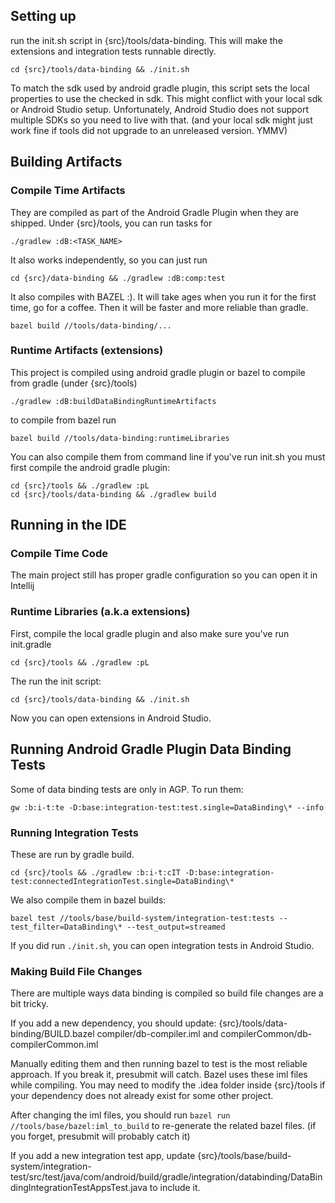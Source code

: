 ## Setting up
run the init.sh script in {src}/tools/data-binding. This will make the extensions and integration
tests runnable directly.

`cd {src}/tools/data-binding && ./init.sh`

To match the sdk used by android gradle plugin, this script sets the local properties to use the
checked in sdk. This might conflict with your local sdk or Android Studio setup. Unfortunately,
Android Studio does not support multiple SDKs so you need to live with that. (and your local sdk
might just work fine if tools did not upgrade to an unreleased
version. YMMV)

## Building Artifacts
### Compile Time Artifacts
They are compiled as part of the Android Gradle Plugin when they are shipped.
Under {src}/tools, you can run tasks for

`./gradlew :dB:<TASK_NAME>`

It also works independently, so you can just run

`cd {src}/data-binding && ./gradlew :dB:comp:test`

It also compiles with BAZEL :). It will take ages when you run it for the first time, go for a
coffee. Then it will be faster and more reliable than gradle.

`bazel build //tools/data-binding/...`

### Runtime Artifacts (extensions)
This project is compiled using android gradle plugin or bazel
to compile from gradle (under {src}/tools)

`./gradlew :dB:buildDataBindingRuntimeArtifacts`

to compile from bazel run

`bazel build //tools/data-binding:runtimeLibraries`

You can also compile them from command line if you've run init.sh
you must first compile the android gradle plugin:

```
cd {src}/tools && ./gradlew :pL
cd {src}/tools/data-binding && ./gradlew build
```

## Running in the IDE
### Compile Time Code
The main project still has proper gradle configuration so you can open it in Intellij

### Runtime Libraries (a.k.a extensions)
First, compile the local gradle plugin and also make sure you've run init.gradle

`cd {src}/tools && ./gradlew :pL`

The run the init script:

`cd {src}/tools/data-binding && ./init.sh`

Now you can open extensions in Android Studio.

## Running Android Gradle Plugin Data Binding Tests
Some of data binding tests are only in AGP. To run them:

`gw :b:i-t:te -D:base:integration-test:test.single=DataBinding\* --info`

### Running Integration Tests
These are run by gradle build.

`cd {src}/tools && ./gradlew :b:i-t:cIT -D:base:integration-test:connectedIntegrationTest.single=DataBinding\*`

We also compile them in bazel builds:

`bazel test //tools/base/build-system/integration-test:tests --test_filter=DataBinding\* --test_output=streamed`

If you did run `./init.sh`, you can open integration tests in Android Studio.

### Making Build File Changes
There are multiple ways data binding is compiled so build file changes are a bit tricky.

If you add a new dependency, you should update:
   {src}/tools/data-binding/BUILD.bazel
   compiler/db-compiler.iml and compilerCommon/db-compilerCommon.iml

Manually editing them and then running bazel to test is the most reliable approach. If you break it,
presubmit will catch. Bazel uses these iml files while compiling. You may need to modify the .idea
folder inside {src}/tools if your dependency does not already exist for some other project.

After changing the iml files, you should run `bazel run //tools/base/bazel:iml_to_build` to
re-generate the related bazel files. (if you forget, presubmit will probably catch it)

If you add a new integration test app, update
{src}/tools/base/build-system/integration-test/src/test/java/com/android/build/gradle/integration/databinding/DataBindingIntegrationTestAppsTest.java to include it.